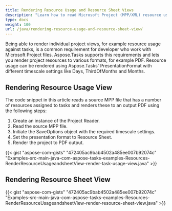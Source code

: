 ```yaml
---
title: Rendering Resource Usage and Resource Sheet Views
description: "Learn how to read Microsoft Project (MPP/XML) resource usage and resource sheet views using Aspose.Tasks for Java."
type: docs
weight: 100
url: /java/rendering-resource-usage-and-resource-sheet-view/
---
```


Being able to render individual project views, for example resource usage against tasks, is a common requirement for developer who work with Microsoft Project files. Aspose.Tasks supports this requirements and lets you render project resources to various formats, for example PDF. Resource usage can be rendered using Aspose.Tasks' PresentationFormat with different timescale settings like Days, ThirdOfMonths and Months.

## **Rendering Resource Usage View**
The code snippet in this article reads a source MPP file that has a number of resources assigned to tasks and renders these to an output PDF using the following steps:

1. Create an instance of the Project Reader.
2. Read the source MPP file.
3. Initiate the SaveOptions object with the required timescale settings.
4. Set the presentation format to Resource Sheet.
5. Render the project to PDF output.

{{< gist "aspose-com-gists" "472405ac9bab4502a485ee007b92074c" "Examples-src-main-java-com-aspose-tasks-examples-Resources-RenderResourceUsageandsheetView-render-task-usage-view.java" >}}

## **Rendering Resource Sheet View**

{{< gist "aspose-com-gists" "472405ac9bab4502a485ee007b92074c" "Examples-src-main-java-com-aspose-tasks-examples-Resources-RenderResourceUsageandsheetView-render-resource-sheet-view.java" >}}
